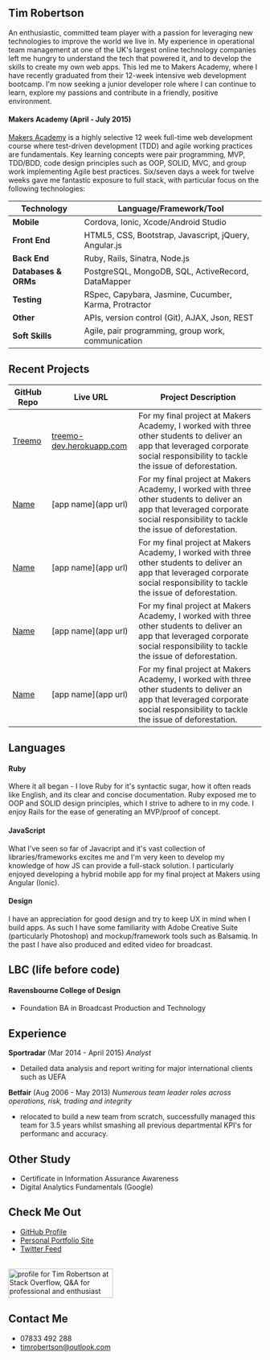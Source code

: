 ## Tim Robertson

An enthusiastic, committed team player with a passion for leveraging new technologies to improve the world we live in. My experience in operational team management at one of the UK's largest online technology companies left me hungry to understand the tech that powered it, and to develop the skills to create my own web apps. This led me to Makers Academy, where I have recently graduated from their 12-week intensive web development bootcamp. I'm now seeking a junior developer role where I can continue to learn, explore my passions and contribute in a friendly, positive environment.

#### Makers Academy (April - July 2015)
[Makers Academy](http://www.makersacademy.com) is a highly selective 12 week full-time web development course where test-driven development (TDD) and agile working practices are fundamentals.  Key learning concepts were pair programming, MVP, TDD/BDD, code design principles such as OOP, SOLID, MVC, and group work implementing Agile best practices. Six/seven days a week for twelve weeks gave me fantastic exposure to full stack, with particular focus on the following technologies:

Technology | Language/Framework/Tool
-----------|------------------------
**Mobile** | Cordova, Ionic, Xcode/Android Studio
**Front End** | HTML5, CSS, Bootstrap, Javascript, jQuery, Angular.js
**Back End** | Ruby, Rails, Sinatra, Node.js
**Databases & ORMs** | PostgreSQL, MongoDB, SQL, ActiveRecord, DataMapper
**Testing** | RSpec, Capybara, Jasmine, Cucumber, Karma, Protractor
**Other** | APIs, version control (Git), AJAX, Json, REST
**Soft Skills** | Agile, pair programming, group work, communication

## Recent Projects

GitHub Repo | Live URL | Project Description
--- | --- | ---
[Treemo](https://github.com/treemoapp) | [treemo-dev.herokuapp.com](http://treemo-dev.herokuapp.com/) | For my final project at Makers Academy, I worked with three other students to deliver an app that leveraged corporate social responsibility to tackle the issue of deforestation.
[Name](repo) | [app name](app url) | For my final project at Makers Academy, I worked with three other students to deliver an app that leveraged corporate social responsibility to tackle the issue of deforestation.
[Name](repo) | [app name](app url) | For my final project at Makers Academy, I worked with three other students to deliver an app that leveraged corporate social responsibility to tackle the issue of deforestation.
[Name](repo) | [app name](app url) | For my final project at Makers Academy, I worked with three other students to deliver an app that leveraged corporate social responsibility to tackle the issue of deforestation.
[Name](repo) | [app name](app url) | For my final project at Makers Academy, I worked with three other students to deliver an app that leveraged corporate social responsibility to tackle the issue of deforestation.

## Languages

#### Ruby

Where it all began - I love Ruby for it's syntactic sugar, how it often reads like English, and its clear and concise documentation. Ruby exposed me to OOP and SOLID design principles, which I strive to adhere to in my code. I enjoy Rails for the ease of generating an MVP/proof of concept.

#### JavaScript

What I've seen so far of Javacript and it's vast collection of libraries/frameworks excites me and I'm very keen to develop my knowledge of how JS can provide a full-stack solution. I particularly enjoyed developing a hybrid mobile app for my final project at Makers using Angular (Ionic).

#### Design

I have an appreciation for good design and try to keep UX in mind when I build apps. As such I have some familiarity with Adobe Creative Suite (particularly Photoshop) and mockup/framework tools such as Balsamiq. In the past I have also produced and edited video for broadcast.

## LBC (life before code)

#### Ravensbourne College of Design 

- Foundation BA in Broadcast Production and Technology

## Experience

**Sportradar** (Mar 2014 - April 2015)
  *Analyst*
  - Detailed data analysis and report writing for major international clients such as UEFA

**Betfair** (Aug 2006 - May 2013)
  *Numerous team leader roles across operations, risk, trading and integrity*
  - relocated to build a new team from scratch, successfully managed this team for 3.5 years whilst smashing all previous departmental KPI's for performanc and accuracy.
 
## Other Study
 - Certificate in Information Assurance Awareness
 - Digital Analytics Fundamentals (Google)

## Check Me Out
- [GitHub Profile](https://github.com/timrobertson0122)
- [Personal Portfolio Site](http://www.timrobertsonworks.com)
- [Twitter Feed](https://twitter.com/robertsonworks)
<br>
<a href="http://stackoverflow.com/users/4428270/tim-robertson">
<img src="http://stackoverflow.com/users/flair/4428270.png" width="208" height="58" alt="profile for Tim Robertson at Stack Overflow, Q&amp;A for professional and enthusiast programmers" title="profile for Tim Robertson at Stack Overflow, Q&amp;A for professional and enthusiast programmers">
</a>


## Contact Me
- 07833 492 288
- [timrobertson@outlook.com](mailto:timrobertson@outlook.com)
